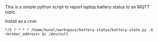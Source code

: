 This is a simple python script to report laptop battery status to an MQTT topic.

Install as a cron

`*/5 * * * * /home/kunal/workspace/battery-status/battery-state.py -b <broker_address> &> /dev/null`
